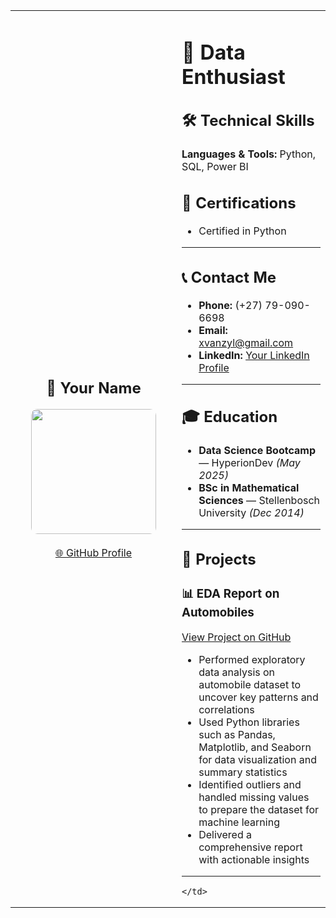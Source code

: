 <table>
  <tr>
    <td align="center" width="250">
      <h2>📸 Your Name</h2>
      <img src="https://your-image-url.com/yourphoto.jpg" width="200" style="border-radius: 10px;"><br><br>
      <a href="https://github.com/yourusername">🌐 GitHub Profile</a>
    </td>
    <td>

# 👋 Data Enthusiast

## 🛠️ Technical Skills  
**Languages & Tools:** Python, SQL, Power BI

## 📜 Certifications  
- Certified in Python

---

## 📞 Contact Me  
- **Phone:** (+27) 79-090-6698  
- **Email:** [xvanzyl@gmail.com](mailto:xvanzyl@gmail.com)  
- **LinkedIn:** [Your LinkedIn Profile](https://www.linkedin.com/in/alexander-van-zyl-a5a195186/)

---

## 🎓 Education  
- **Data Science Bootcamp** — HyperionDev *(May 2025)*  
- **BSc in Mathematical Sciences** — Stellenbosch University *(Dec 2014)*

---

## 📁 Projects  

### 📊 EDA Report on Automobiles
[View Project on GitHub](https://github.com/yourusername/project-repo-name)
- Performed exploratory data analysis on automobile dataset to uncover key patterns and correlations  
- Used Python libraries such as Pandas, Matplotlib, and Seaborn for data visualization and summary statistics  
- Identified outliers and handled missing values to prepare the dataset for machine learning  
- Delivered a comprehensive report with actionable insights  

<!-- Add more projects below following the same format -->

---

    </td>
  </tr>
</table>

